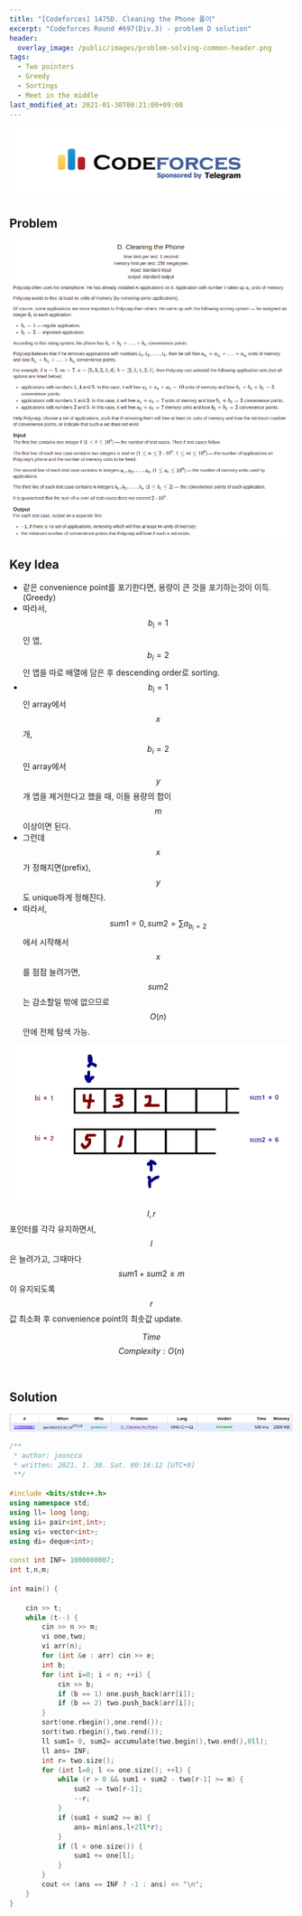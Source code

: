 ```yaml
---
title: "[Codeforces] 1475D. Cleaning the Phone 풀이"
excerpt: "Codeforces Round #697(Div.3) - problem D solution"
header:
  overlay_image: /public/images/problem-solving-common-header.png
tags:
  - Two pointers
  - Greedy
  - Sortings
  - Meet in the middle
last_modified_at: 2021-01-30T00:21:00+09:00
---
```

<a href="https://codeforces.com/">
    <img src="/public/images/codeforces-logo.jpeg"/>
</a>

## Problem
<a href="http://codeforces.com/problemset/problem/1475/D">
    <img src="/public/images/codeforces-1475D.png"/>
</a>

<br/>

## Key Idea
- 같은 convenience point를 포기한다면, 용량이 큰 것을 포기하는것이 이득. (Greedy)
- 따라서, $$b_i = 1$$인 앱, $$b_i = 2$$인 앱을 따로 배열에 담은 후 descending order로 sorting.
- $$b_i = 1$$인 array에서 $$x$$개, $$b_i = 2$$인 array에서 $$y$$개 앱을 제거한다고 했을 때, 이들 용량의 합이 $$m$$ 이상이면 된다.
- 그런데 $$x$$가 정해지면(prefix), $$y$$도 unique하게 정해진다.
- 따라서, $$sum1 = 0, sum2 = \sum a_{b_i=2}$$에서 시작해서 $$x$$를 점점 늘려가면, $$sum2$$는 감소할일 밖에 없으므로 $$O(n)$$ 안에 전체 탐색 가능.

<img src="/public/images/codeforces-1475D-figure-1.png"/>

$$l, r$$ 포인터를 각각 유지하면서, $$l$$ 은 늘려가고, 그때마다 $$sum1+sum2 \ge m$$ 이 유지되도록 $$r$$ 값 최소화 후 convenience point의 최솟값 update.

$$ Time $$ $$ Complexity: O(n) $$

<br/>

## Solution
<img src="/public/images/codeforces-1475D-result.png"/>

```cpp
/**
 * author: jooncco
 * written: 2021. 1. 30. Sat. 00:16:12 [UTC+9]
 **/

#include <bits/stdc++.h>
using namespace std;
using ll= long long;
using ii= pair<int,int>;
using vi= vector<int>;
using di= deque<int>;

const int INF= 1000000007;
int t,n,m;

int main() {

    cin >> t;
    while (t--) {
        cin >> n >> m;
        vi one,two;
        vi arr(n);
        for (int &e : arr) cin >> e;
        int b;
        for (int i=0; i < n; ++i) {
            cin >> b;
            if (b == 1) one.push_back(arr[i]);
            if (b == 2) two.push_back(arr[i]);
        }
        sort(one.rbegin(),one.rend());
        sort(two.rbegin(),two.rend());
        ll sum1= 0, sum2= accumulate(two.begin(),two.end(),0ll);
        ll ans= INF;
        int r= two.size();
        for (int l=0; l <= one.size(); ++l) {
            while (r > 0 && sum1 + sum2 - two[r-1] >= m) {
                sum2 -= two[r-1];
                --r;
            }
            if (sum1 + sum2 >= m) {
                ans= min(ans,l+2ll*r);
            }
            if (l < one.size()) {
                sum1 += one[l];
            }
        }
        cout << (ans == INF ? -1 : ans) << "\n";
    }
}

```